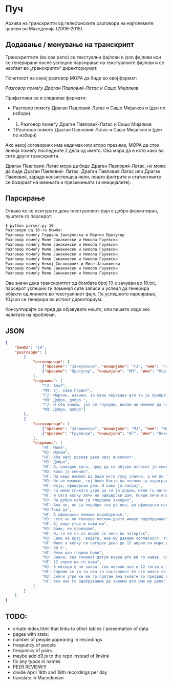 Пуч
===

Архива на транскрипти од телефонските разговори на најголемите цареви
во Македонија (2006-2015).

Додавање / менување на транскрипт
---------------------------------

Транскриптите (во ова репо) се текстуални фајлови и json фајлови кои
се генерирани после успешно парсирање на текстуалните фајлови и се
наоѓаат во „транскрипти“ директориумот.

Почетокот на секој разговор МОРА да биде во овој формат:

*Разговор помеѓу Драган Павловиќ-Латас и Сашо Мијалков*

Прифатливи се и следниве формати:
* Разговор помеѓу Драган Павловиќ-Латас и Сашо Мијалков и (ден по избори)
* 1. Разговор помеѓу Драган Павловиќ-Латас и Сашо Мијалков
* 1.Разговор помеѓу Драган Павловиќ-Латас и Сашо Мијалков и (ден по избори)

Ако некој соговорник има надимак или второ презиме, МОРА да стои линија
помеѓу последните 2 дела од името. Ова мора да е исто како во сите други
транскрипти.

Драган Павловиќ-Латас мора да биде Драган Павловиќ-Латас, не може да
биде Драган Павловиќ- Латас, Драган Павловиќ Латас или Драган Павловиќ,
заради конзистенција нели, пошто филтрите и статистиките се базираат на
имињата и презимињата (и иницијалите).

Парсирање
---------

Откако ќе се осигурате дека текстуалниот фајл е добро форматиран,
пуштете го парсерот:

```sh
$ python parser.py 10
Разговори од 10-та бомба:
Разговор помеѓу Гордана Јанкулоска и Мартин Протугер
Разговор помеѓу Миле Јанакиески и Никола Груевски
Разговор помеѓу Миле Јанакиески и Никола Груевски
Разговор помеѓу Миле Јанакиески и Никола Груевски
Разговор помеѓу Миле Јанакиески и Никола Груевски
Разговор помеѓу Миле Јанакиески и Никола Груевски
Разговор помеѓу Некој Соговорник и Миле Јанакиески
Разговор помеѓу Миле Јанакиески и Никола Груевски
Разговор помеѓу Миле Јанакиески и Никола Груевски
```

Ова значи дека транскриптот од бомбата број 10 е зачуван во 10.txt,
парсерот успешно ги поминал сите записи и успеал да генерира објекти
од линиите во текстуалниот фајл.
По успешното парсирање, 10.json се генерира во истиот директориум.

Консултирајте се пред да објавувате нешто, или пишете овде ако налетате
на проблеми.

JSON
----

```json
{
    "бомба": "10",
    "разговори": [
        {
            "соговорници": [
                {"презиме": "Јанкулоска", "иницијали": "ГЈ", "име": "Гордана"},
                {"презиме": "Протугер", "иницијали": "МП", "име": "Мартин"}
            ],
            "содржина": [
                "ГЈ: Ало?",
                "МП: Еј, кажи Горде?",
                "ГЈ: Мартин, извини, за оваа поракава што ти ја препратив, за да сме поефикасни. Дај некако на нашиве да им се каже да не се глупираат со штабовиве. Наши од УМС кршат штабови на Љубе.",
                "МП: Добро, добро.",
                "ГЈ: И сеа знаеш, јас се глупрам, викам не можеме да ги најдеме, а у Центар Даме е, знаеш, Даме Мирчевски.",
                "МП: Добро, добро"]
        },
        {
            "соговорници": [
                {"презиме": "Јанакиески", "иницијали": "МЈ", "име": "Миле"},
                {"презиме": "Груевски", "иницијали": "НГ", "име": "Никола"}
            ],
            "содржина": [
                "НГ: Миле",
                "MJ: Молам",
                "НГ: Абе овој дознав дека овој високиот",
                "MJ: Добро",
                "НГ: А… наводно кога, пред да се објави огласот ја сменил сликата на тоа како треба да изгледа офицерски дом и тоа до него",
                "MJ: Како ја сменил",
                "НГ: Па нешо немало да биде исто туку слично, а не по таа слика што ни е Коста Мазгалоски шо ја напрај",
                "MJ: Не не имавме, тој беше Коста па послем ја надогради тој другиот",
                "НГ: Која, офицерски дом… И како ја напрај",
                "MJ: Ја имам сликата утре да ти ја дадам… Нели го ангажиравме дополнителнио тука тој беше сместен му плаќавме тоа",
                "НГ: И сега колку личи на офицерски дом, поише личи или помалку",
                "MJ: Па добро нели ја гледавме заеедно",
                "НГ: Ама не, он ја подобри таа до неа, до офицерски нели две продадовме, таа едната ја направи коста а овој ја подобри",
                "MJ:Така да",
                "НГ: А офицерски немаше подобрување,",
                "MJ: сега не ми текнува мислам двете имаше подобрување",
                "НГ: Ај види утре и кажи ми",
                "MJ: Важи, ќе проверам",
                "НГ: И… ти ке си се видел со него во четврток",
                "MJ: Само на крај, видете, ние му даваме согласност, тоа беше само нацрт крајниот дизајн ние го одобруваме",
                "НГ: Миле а колку си сигурен дека до 12 април он мора да извади за офицерски дом, овој човекот шо го купи мора да извади одобрение.",
                "MJ: 99 %",
                "НГ: Нели две години било",
                "MJ: Значи, сеа точниот датум вчера што ви го кажав, сеа немам пред мене… незнам кој беше даутумот",
                "НГ: 12 април ми го кажа",
                "MJ: 9 месеци е по закон, сеа незнам ако е 12 тогаш е 12",
                "НГ: Спреми се ти за ова за состанокот ќе сте имале четврток состанок, расчистете го тоа со датумот и прати ми утре слика да го видам тоа, ја мислам дек он на офицерски не меневаше,туку менуваше само на таа до офицеррски и за таа ние го замоливме да менува пошто беше грда , а оваа на офицерски уопше не се сеќавам дека менувал нешто",
                "MJ: Значи утре ќе ви го пратам ама знаете во предвид на крајот ние го одбруваме",
                "НГ: Ако ние го одобруванме да знаеме што сме му дале"
            ]
        }
    ]
}
```

TODO:
-----
- create index.html that links to other tables / presentation of data
- pages with stats:
- number of people appearing in recordings
- freqeuncy of people
- frequency of pairs
- maybe add d3.js to the repo instead of linkink
- fix any typos in names
- PEER REVIEW!!!
- divide April 18th and 19th recordings per day
- translate in Macedonian
